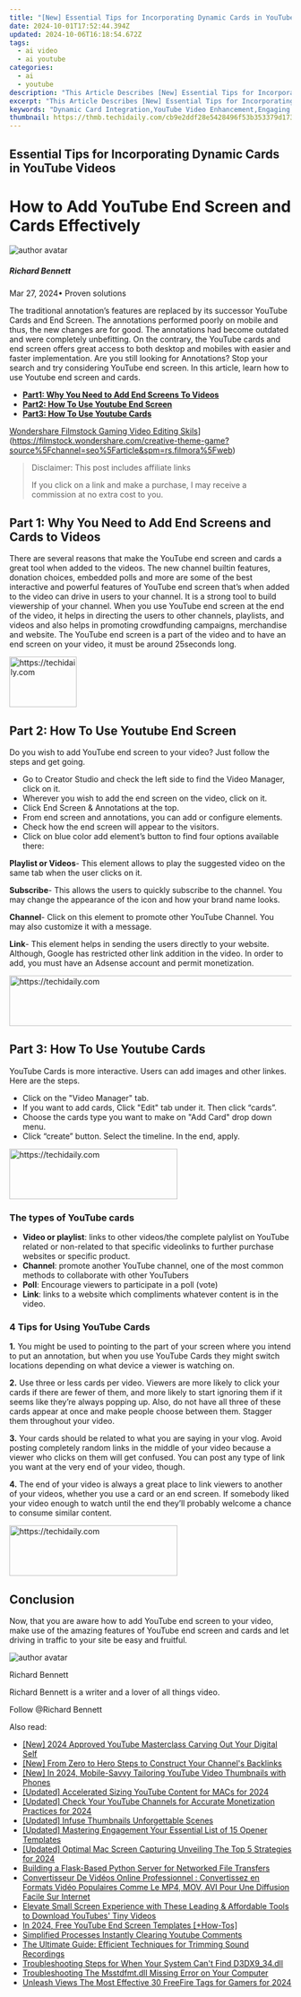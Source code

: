 ```yaml
---
title: "[New] Essential Tips for Incorporating Dynamic Cards in YouTube Videos for 2024"
date: 2024-10-01T17:52:44.394Z
updated: 2024-10-06T16:18:54.672Z
tags:
  - ai video
  - ai youtube
categories:
  - ai
  - youtube
description: "This Article Describes [New] Essential Tips for Incorporating Dynamic Cards in YouTube Videos for 2024"
excerpt: "This Article Describes [New] Essential Tips for Incorporating Dynamic Cards in YouTube Videos for 2024"
keywords: "Dynamic Card Integration,YouTube Video Enhancement,Engaging Video Content,Interactive Media Strategy,Effective Video Tips,Online Video Trends,Multimedia Viewer Appeal"
thumbnail: https://thmb.techidaily.com/cb9e2ddf28e5428496f53b353379d173f81be07c333aa30876bace061b3bea41.jpg
---
```


## Essential Tips for Incorporating Dynamic Cards in YouTube Videos

# How to Add YouTube End Screen and Cards Effectively

![author avatar](https://images.wondershare.com/filmora/article-images/richard-bennett.jpg)

##### Richard Bennett

 Mar 27, 2024• Proven solutions

The traditional annotation’s features are replaced by its successor YouTube Cards and End Screen. The annotations performed poorly on mobile and thus, the new changes are for good. The annotations had become outdated and were completely unbefitting. On the contrary, the YouTube cards and end screen offers great access to both desktop and mobiles with easier and faster implementation. Are you still looking for Annotations? Stop your search and try considering YouTube end screen. In this article, learn how to use Youtube end screen and cards.

* [**Part1: Why You Need to Add End Screens To Videos**](#part1)
* [**Part2: How To Use Youtube End Screen**](#part2)
* [**Part3: How To Use Youtube Cards**](#part3)

[Wondershare Filmstock Gaming Video Editing Skils](https://images.wondershare.com/filmora/article-images/learn-gaming-video-editing-skills-banner.png)](https://filmstock.wondershare.com/creative-theme-game?source%5Fchannel=seo%5Farticle&spm=rs.filmora%5Fweb)

>  Disclaimer: This post includes affiliate links
>
>  If you click on a link and make a purchase, I may receive a commission at no extra cost to you.
>

## Part 1: Why You Need to Add End Screens and Cards to Videos

There are several reasons that make the YouTube end screen and cards a great tool when added to the videos. The new channel builtin features, donation choices, embedded polls and more are some of the best interactive and powerful features of YouTube end screen that’s when added to the video can drive in users to your channel. It is a strong tool to build viewership of your channel. When you use YouTube end screen at the end of the video, it helps in directing the users to other channels, playlists, and videos and also helps in promoting crowdfunding campaigns, merchandise and website. The YouTube end screen is a part of the video and to have an end screen on your video, it must be around 25seconds long.

<!-- affiliate ads begin -->
<a href="https://aligracehair.sjv.io/c/5597632/2135349/19272" target="_top" id="2135349">
  <img src="//a.impactradius-go.com/display-ad/19272-2135349" border="0" alt="https://techidaily.com" width="120" height="90"/>
</a>
<img height="0" width="0" src="https://aligracehair.sjv.io/i/5597632/2135349/19272" style="position:absolute;visibility:hidden;" border="0" />
<!-- affiliate ads end -->

## Part 2: How To Use Youtube End Screen

Do you wish to add YouTube end screen to your video? Just follow the steps and get going.

* Go to Creator Studio and check the left side to find the Video Manager, click on it.
* Wherever you wish to add the end screen on the video, click on it.
* Click End Screen & Annotations at the top.
* From end screen and annotations, you can add or configure elements.
* Check how the end screen will appear to the visitors.
* Click on blue color add element’s button to find four options available there:

**Playlist or Videos**\- This element allows to play the suggested video on the same tab when the user clicks on it.

**Subscribe**\- This allows the users to quickly subscribe to the channel. You may change the appearance of the icon and how your brand name looks.

**Channel**\- Click on this element to promote other YouTube Channel. You may also customize it with a message.

**Link**\- This element helps in sending the users directly to your website. Although, Google has restricted other link addition in the video. In order to add, you must have an Adsense account and permit monetization.

<!-- affiliate ads begin -->
<a href="https://aligracehair.sjv.io/c/5597632/2135361/19272" target="_top" id="2135361">
  <img src="//a.impactradius-go.com/display-ad/19272-2135361" border="0" alt="https://techidaily.com" width="728" height="90"/>
</a>
<img height="0" width="0" src="https://aligracehair.sjv.io/i/5597632/2135361/19272" style="position:absolute;visibility:hidden;" border="0" />
<!-- affiliate ads end -->

## Part 3: How To Use Youtube Cards

YouTube Cards is more interactive. Users can add images and other linkes. Here are the steps.

* Click on the "Video Manager" tab.
* If you want to add cards, Click "Edit" tab under it. Then click “cards”.
* Choose the cards type you want to make on "Add Card" drop down menu.
* Click “create” button. Select the timeline. In the end, apply.

<!-- affiliate ads begin -->
<a href="https://aligracehair.sjv.io/c/5597632/2027190/19272" target="_top" id="2027190">
  <img src="//a.impactradius-go.com/display-ad/19272-2027190" border="0" alt="https://techidaily.com" width="300" height="90"/>
</a>
<img height="0" width="0" src="https://aligracehair.sjv.io/i/5597632/2027190/19272" style="position:absolute;visibility:hidden;" border="0" />
<!-- affiliate ads end -->

### The types of YouTube cards

* **Video or playlist**: links to other videos/the complete palylist on YouTube related or non-related to that specific videolinks to further purchase websites or specific product.
* **Channel**: promote another YouTube channel, one of the most common methods to collaborate with other YouTubers
* **Poll**: Encourage viewers to participate in a poll (vote)
* **Link**: links to a website which compliments whatever content is in the video.

### 4 Tips for Using YouTube Cards

**1\.** You might be used to pointing to the part of your screen where you intend to put an annotation, but when you use YouTube Cards they might switch locations depending on what device a viewer is watching on.

**2.** Use three or less cards per video. Viewers are more likely to click your cards if there are fewer of them, and more likely to start ignoring them if it seems like they’re always popping up. Also, do not have all three of these cards appear at once and make people choose between them. Stagger them throughout your video.

**3.** Your cards should be related to what you are saying in your vlog. Avoid posting completely random links in the middle of your video because a viewer who clicks on them will get confused. You can post any type of link you want at the very end of your video, though.

 **4.** The end of your video is always a great place to link viewers to another of your videos, whether you use a card or an end screen. If somebody liked your video enough to watch until the end they’ll probably welcome a chance to consume similar content.

<!-- affiliate ads begin -->
<a href="https://aligracehair.sjv.io/c/5597632/1934288/19272" target="_top" id="1934288">
  <img src="//a.impactradius-go.com/display-ad/19272-1934288" border="0" alt="https://techidaily.com" width="300" height="90"/>
</a>
<img height="0" width="0" src="https://aligracehair.sjv.io/i/5597632/1934288/19272" style="position:absolute;visibility:hidden;" border="0" />
<!-- affiliate ads end -->

## Conclusion

Now, that you are aware how to add YouTube end screen to your video, make use of the amazing features of YouTube end screen and cards and let driving in traffic to your site be easy and fruitful.

![author avatar](https://images.wondershare.com/filmora/article-images/richard-bennett.jpg)

Richard Bennett

Richard Bennett is a writer and a lover of all things video.

Follow @Richard Bennett

<ins class="adsbygoogle"
     style="display:block"
     data-ad-format="autorelaxed"
     data-ad-client="ca-pub-7571918770474297"
     data-ad-slot="1223367746"></ins>

<ins class="adsbygoogle"
     style="display:block"
     data-ad-client="ca-pub-7571918770474297"
     data-ad-slot="8358498916"
     data-ad-format="auto"
     data-full-width-responsive="true"></ins>

<span class="atpl-alsoreadstyle">Also read:</span>
<div><ul>
<li><a href="https://youtube-webster.techidaily.com/024-approved-youtube-masterclass-carving-out-your-digital-self/"><u>[New] 2024 Approved YouTube Masterclass Carving Out Your Digital Self</u></a></li>
<li><a href="https://youtube-webster.techidaily.com/rom-zero-to-hero-steps-to-construct-your-channels-backlinks/"><u>[New] From Zero to Hero Steps to Construct Your Channel's Backlinks</u></a></li>
<li><a href="https://youtube-webster.techidaily.com/n-2024-mobile-savvy-tailoring-youtube-video-thumbnails-with-phones/"><u>[New] In 2024, Mobile-Savvy Tailoring YouTube Video Thumbnails with Phones</u></a></li>
<li><a href="https://youtube-webster.techidaily.com/ed-accelerated-sizing-youtube-content-for-macs-for-2024/"><u>[Updated] Accelerated Sizing YouTube Content for MACs for 2024</u></a></li>
<li><a href="https://facebook-record-videos.techidaily.com/updated-check-your-youtube-channels-for-accurate-monetization-practices-for-2024/"><u>[Updated] Check Your YouTube Channels for Accurate Monetization Practices for 2024</u></a></li>
<li><a href="https://facebook-record-videos.techidaily.com/updated-infuse-thumbnails-unforgettable-scenes/"><u>[Updated] Infuse Thumbnails Unforgettable Scenes</u></a></li>
<li><a href="https://youtube-webster.techidaily.com/ed-mastering-engagement-your-essential-list-of-15-opener-templates/"><u>[Updated] Mastering Engagement Your Essential List of 15 Opener Templates</u></a></li>
<li><a href="https://remote-screen-capture.techidaily.com/updated-optimal-mac-screen-capturing-unveiling-the-top-5-strategies-for-2024/"><u>[Updated] Optimal Mac Screen Capturing Unveiling The Top 5 Strategies for 2024</u></a></li>
<li><a href="https://win11-tips.techidaily.com/building-a-flask-based-python-server-for-networked-file-transfers/"><u>Building a Flask-Based Python Server for Networked File Transfers</u></a></li>
<li><a href="https://discover-hacks.techidaily.com/convertisseur-de-videos-online-professionnel-convertissez-en-formats-video-populaires-comme-le-mp4-mov-avi-pour-une-diffusion-facile-sur-internet/"><u>Convertisseur De Vidéos Online Professionnel : Convertissez en Formats Vidéo Populaires Comme Le MP4, MOV, AVI Pour Une Diffusion Facile Sur Internet</u></a></li>
<li><a href="https://youtube-clips.techidaily.com/elevate-small-screen-experience-with-these-leading-and-affordable-tools-to-download-youtubes-tiny-videos/"><u>Elevate Small Screen Experience with These Leading & Affordable Tools to Download YouTubes' Tiny Videos</u></a></li>
<li><a href="https://youtube-webster.techidaily.com/24-free-youtube-end-screen-templates-plushow-tos/"><u>In 2024, Free YouTube End Screen Templates [+How-Tos]</u></a></li>
<li><a href="https://youtube-webster.techidaily.com/ified-processes-instantly-clearing-youtube-comments/"><u>Simplified Processes Instantly Clearing Youtube Comments</u></a></li>
<li><a href="https://win-deluxe.techidaily.com/the-ultimate-guide-efficient-techniques-for-trimming-sound-recordings/"><u>The Ultimate Guide: Efficient Techniques for Trimming Sound Recordings</u></a></li>
<li><a href="https://techno-recovery.techidaily.com/troubleshooting-steps-for-when-your-system-cant-find-d3dx934dll/"><u>Troubleshooting Steps for When Your System Can't Find D3DX9_34.dll</u></a></li>
<li><a href="https://technical-tips.techidaily.com/troubleshooting-the-msstdfmtdll-missing-error-on-your-computer/"><u>Troubleshooting The Msstdfmt.dll Missing Error on Your Computer</u></a></li>
<li><a href="https://youtube-webster.techidaily.com/sh-views-the-most-effective-30-freefire-tags-for-gamers-for-2024/"><u>Unleash Views The Most Effective 30 FreeFire Tags for Gamers for 2024</u></a></li>
</ul></div>

